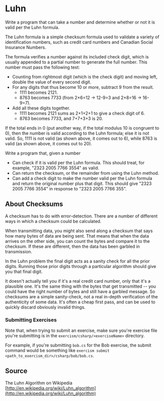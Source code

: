# Luhn

Write a program that can take a number and determine whether or not it is valid per the Luhn formula.

The Luhn formula is a simple checksum formula used to validate a variety
of identification numbers, such as credit card numbers and Canadian
Social Insurance Numbers.

The formula verifies a number against its included check digit, which is
usually appended to a partial number to generate the full number. This
number must pass the following test:

- Counting from rightmost digit (which is the check digit) and moving
  left, double the value of every second digit.
- For any digits that thus become 10 or more, subtract 9 from the
  result.
  - 1111 becomes 2121.
  - 8763 becomes 7733 (from 2×6=12 → 12-9=3 and 2×8=16 → 16-9=7).
- Add all these digits together.
  - 1111 becomes 2121 sums as 2+1+2+1 to give a check digit of 6.
  - 8763 becomes 7733, and 7+7+3+3 is 20.

If the total ends in 0 (put another way, if the total modulus 10 is
congruent to 0), then the number is valid according to the Luhn formula;
else it is not valid. So, 1111 is not valid (as shown above, it comes
out to 6), while 8763 is valid (as shown above, it comes out to 20).

Write a program that, given a number

- Can check if it is valid per the Luhn formula. This should treat, for
  example, "2323 2005 7766 3554" as valid.
- Can return the checksum, or the remainder from using the Luhn method.
- Can add a check digit to make the number valid per the Luhn formula and
  return the original number plus that digit. This should give "2323 2005 7766
  3554" in response to "2323 2005 7766 355".

## About Checksums

A checksum has to do with error-detection. There are a number of different
ways in which a checksum could be calculated.

When transmitting data, you might also send along a checksum that says how
many bytes of data are being sent. That means that when the data arrives on
the other side, you can count the bytes and compare it to the checksum. If
these are different, then the data has been garbled in transmission.

In the Luhn problem the final digit acts as a sanity check for all the prior
digits. Running those prior digits through a particular algorithm should give
you that final digit.

It doesn't actually tell you if it's a real credit card number, only that it's
a plausible one. It's the same thing with the bytes that get transmitted --
you could have the right number of bytes and still have a garbled message. So
checksums are a simple sanity-check, not a real in-depth verification of the
authenticity of some data. It's often a cheap first pass, and can be used to
quickly discard obviously invalid things.


### Submitting Exercises

Note that, when trying to submit an exercise, make sure you're exercise file you're submitting is in the `exercism/csharp/<exerciseName>` directory.

For example, if you're submitting `bob.cs` for the Bob exercise, the submit command would be something like `exercism submit <path_to_exercism_dir>/csharp/bob/bob.cs`.

## Source

The Luhn Algorithm on Wikipedia [http://en.wikipedia.org/wiki/Luhn_algorithm](http://en.wikipedia.org/wiki/Luhn_algorithm)
